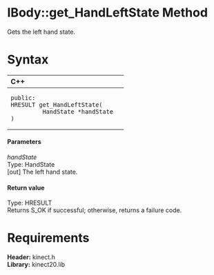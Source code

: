 IBody::get\_HandLeftState Method  
================================  

Gets the left hand state. <span id="syntaxSection"></span>

Syntax  
======  

<table>
<colgroup>
<col width="100%" />
</colgroup>
<thead>
<tr class="header">
<th align="left">C++</th>
</tr>
</thead>
<tbody>
<tr class="odd">
<td align="left"><pre><code>public:  
HRESULT get_HandLeftState(  
         HandState *handState  
)</code></pre></td>
</tr>
</tbody>
</table>

<span id="ID4EG"></span>
#### Parameters  

*handState*    
Type: HandState  
[out] The left hand state.  

<span id="ID4EP"></span>
#### Return value  

Type: HRESULT  
Returns S\_OK if successful; otherwise, returns a failure code.  

<span id="requirements"></span>

Requirements  
============  

**Header:** kinect.h  
**Library:** kinect20.lib  



<!--Please do not edit the data in the comment block below.-->
<!--
TOCTitle : get_HandLeftState Method
RLTitle : IBody::get_HandLeftState Method
KeywordK : get_HandLeftState method
KeywordK : IBody::get_HandLeftState method
KeywordF : IBody::get_HandLeftState
KeywordF : get_HandLeftState
KeywordF : Microsoft.Kinect.kinect.IBody.get_HandLeftState(HandState@)
KeywordA : M:Microsoft.Kinect.kinect.IBody.get_HandLeftState(HandState@)
AssetID : M:Microsoft.Kinect.kinect.IBody.get_HandLeftState(HandState@)
Locale : en-us
CommunityContent : 1
APIType : Managed
APILocation : 
APIName : Microsoft.Kinect.kinect.IBody::get_HandLeftState
TargetOS : Windows
TopicType : kbSyntax
DevLang : C++
DocSet : K4Wv2
ProjType : K4Wv2Proj
Technology : Kinect for Windows
Product : Kinect for Windows SDK v2
productversion : 20
-->
